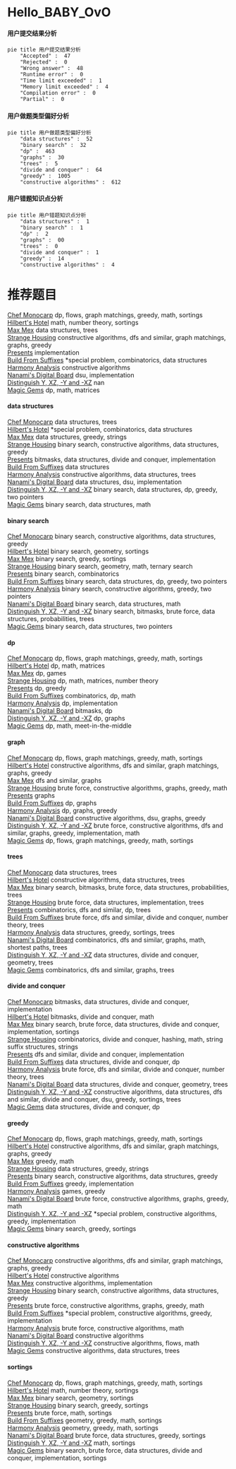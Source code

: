 # Hello_BABY_OvO
<!-- tabs:start -->
#### **用户提交结果分析**

```mermaid
pie title 用户提交结果分析
    "Accepted" :  47
    "Rejected" :  0
    "Wrong answer" :  48
    "Runtime error" :  0
    "Time limit exceeded" :  1
    "Memory limit exceeded" :  4
    "Compilation error" :  0
    "Partial" :  0
```
#### **用户做题类型偏好分析**

```mermaid
pie title 用户做题类型偏好分析
    "data structures" :  52
    "binary search" :  32
    "dp" :  463
    "graphs" :  30
    "trees" :  5
    "divide and conquer" :  64
    "greedy" :  1005
    "constructive algorithms" :  612
```
#### **用户错题知识点分析**

```mermaid
pie title 用户错题知识点分析
    "data structures" :  1
    "binary search" :  1
    "dp" :  2
    "graphs" :  00
    "trees" :  0
    "divide and conquer" :  1
    "greedy" :  14
    "constructive algorithms" :  4
```
<!-- tabs:end -->
# 推荐题目
[Chef Monocarp](http://codeforces.com/problemset/problem/1437/C)		dp,
                        flows,
                        graph matchings,
                        greedy,
                        math,
                        sortings		  
[Hilbert's Hotel](http://codeforces.com/problemset/problem/1344/A)		math,
                        number theory,
                        sortings		  
[Max Mex](http://codeforces.com/problemset/problem/1083/C)		data structures,
                        trees		  
[Strange Housing](http://codeforces.com/problemset/problem/1470/D)		constructive algorithms,
                        dfs and similar,
                        graph matchings,
                        graphs,
                        greedy		  
[Presents](http://codeforces.com/problemset/problem/54/A)		implementation		  
[Build From Suffixes](http://codeforces.com/problemset/problem/1488/H)		*special problem,
                        combinatorics,
                        data structures		  
[Harmony Analysis](http://codeforces.com/problemset/problem/610/C)		constructive algorithms		  
[Nanami's Digital Board](https://codeforces.com/contest/434/problem/B)		dsu,
                        implementation		  
[Distinguish Y, XZ, -Y and -XZ](http://codeforces.com/problemset/problem/1357/A7)		nan		  
[Magic Gems](http://codeforces.com/problemset/problem/1117/D)		dp,
                        math,
                        matrices		  
<!-- tabs:start -->
#### **data structures**
[Chef Monocarp](http://codeforces.com/problemset/problem/1083/C)		data structures,
                        trees		  
[Hilbert's Hotel](http://codeforces.com/problemset/problem/1488/H)		*special problem,
                        combinatorics,
                        data structures		  
[Max Mex](http://codeforces.com/problemset/problem/797/C)		data structures,
                        greedy,
                        strings		  
[Strange Housing](http://codeforces.com/problemset/problem/1373/F)		binary search,
                        constructive algorithms,
                        data structures,
                        greedy		  
[Presents](http://codeforces.com/problemset/problem/1146/E)		bitmasks,
                        data structures,
                        divide and conquer,
                        implementation		  
[Build From Suffixes](http://codeforces.com/problemset/problem/341/D)		data structures		  
[Harmony Analysis](http://codeforces.com/problemset/problem/482/B)		constructive algorithms,
                        data structures,
                        trees		  
[Nanami's Digital Board](http://codeforces.com/problemset/problem/1292/A)		data structures,
                        dsu,
                        implementation		  
[Distinguish Y, XZ, -Y and -XZ](http://codeforces.com/problemset/problem/1492/C)		binary search,
                        data structures,
                        dp,
                        greedy,
                        two pointers		  
[Magic Gems](http://codeforces.com/problemset/problem/1490/G)		binary search,
                        data structures,
                        math		  
#### **binary search**
[Chef Monocarp](http://codeforces.com/problemset/problem/1373/F)		binary search,
                        constructive algorithms,
                        data structures,
                        greedy		  
[Hilbert's Hotel](http://codeforces.com/problemset/problem/1019/D)		binary search,
                        geometry,
                        sortings		  
[Max Mex](http://codeforces.com/problemset/problem/274/A)		binary search,
                        greedy,
                        sortings		  
[Strange Housing](http://codeforces.com/problemset/problem/1354/C1)		binary search,
                        geometry,
                        math,
                        ternary search		  
[Presents](http://codeforces.com/problemset/problem/1436/C)		binary search,
                        combinatorics		  
[Build From Suffixes](http://codeforces.com/problemset/problem/1492/C)		binary search,
                        data structures,
                        dp,
                        greedy,
                        two pointers		  
[Harmony Analysis](http://codeforces.com/problemset/problem/1463/D)		binary search,
                        constructive algorithms,
                        greedy,
                        two pointers		  
[Nanami's Digital Board](http://codeforces.com/problemset/problem/1490/G)		binary search,
                        data structures,
                        math		  
[Distinguish Y, XZ, -Y and -XZ](http://codeforces.com/problemset/problem/1479/D)		binary search,
                        bitmasks,
                        brute force,
                        data structures,
                        probabilities,
                        trees		  
[Magic Gems](http://codeforces.com/problemset/problem/1436/E)		binary search,
                        data structures,
                        two pointers		  
#### **dp**
[Chef Monocarp](http://codeforces.com/problemset/problem/1437/C)		dp,
                        flows,
                        graph matchings,
                        greedy,
                        math,
                        sortings		  
[Hilbert's Hotel](http://codeforces.com/problemset/problem/1117/D)		dp,
                        math,
                        matrices		  
[Max Mex](http://codeforces.com/problemset/problem/838/C)		dp,
                        games		  
[Strange Housing](http://codeforces.com/problemset/problem/1182/E)		dp,
                        math,
                        matrices,
                        number theory		  
[Presents](http://codeforces.com/problemset/problem/1430/F)		dp,
                        greedy		  
[Build From Suffixes](http://codeforces.com/problemset/problem/1091/D)		combinatorics,
                        dp,
                        math		  
[Harmony Analysis](http://codeforces.com/problemset/problem/407/B)		dp,
                        implementation		  
[Nanami's Digital Board](http://codeforces.com/problemset/problem/8/C)		bitmasks,
                        dp		  
[Distinguish Y, XZ, -Y and -XZ](http://codeforces.com/problemset/problem/888/F)		dp,
                        graphs		  
[Magic Gems](http://codeforces.com/problemset/problem/643/F)		dp,
                        math,
                        meet-in-the-middle		  
#### **graph**
[Chef Monocarp](http://codeforces.com/problemset/problem/1437/C)		dp,
                        flows,
                        graph matchings,
                        greedy,
                        math,
                        sortings		  
[Hilbert's Hotel](http://codeforces.com/problemset/problem/1470/D)		constructive algorithms,
                        dfs and similar,
                        graph matchings,
                        graphs,
                        greedy		  
[Max Mex](http://codeforces.com/problemset/problem/527/E)		dfs and similar,
                        graphs		  
[Strange Housing](http://codeforces.com/problemset/problem/1009/D)		brute force,
                        constructive algorithms,
                        graphs,
                        greedy,
                        math		  
[Presents](http://codeforces.com/problemset/problem/707/B)		graphs		  
[Build From Suffixes](http://codeforces.com/problemset/problem/888/F)		dp,
                        graphs		  
[Harmony Analysis](http://codeforces.com/problemset/problem/704/B)		dp,
                        graphs,
                        greedy		  
[Nanami's Digital Board](http://codeforces.com/problemset/problem/209/C)		constructive algorithms,
                        dsu,
                        graphs,
                        greedy		  
[Distinguish Y, XZ, -Y and -XZ](http://codeforces.com/problemset/problem/1487/C)		brute force,
                        constructive algorithms,
                        dfs and similar,
                        graphs,
                        greedy,
                        implementation,
                        math		  
[Magic Gems](http://codeforces.com/problemset/problem/1437/C)		dp,
                        flows,
                        graph matchings,
                        greedy,
                        math,
                        sortings		  
#### **trees**
[Chef Monocarp](http://codeforces.com/problemset/problem/1083/C)		data structures,
                        trees		  
[Hilbert's Hotel](http://codeforces.com/problemset/problem/482/B)		constructive algorithms,
                        data structures,
                        trees		  
[Max Mex](http://codeforces.com/problemset/problem/1479/D)		binary search,
                        bitmasks,
                        brute force,
                        data structures,
                        probabilities,
                        trees		  
[Strange Housing](http://codeforces.com/problemset/problem/1511/C)		brute force,
                        data structures,
                        implementation,
                        trees		  
[Presents](http://codeforces.com/problemset/problem/1499/F)		combinatorics,
                        dfs and similar,
                        dp,
                        trees		  
[Build From Suffixes](http://codeforces.com/problemset/problem/1491/E)		brute force,
                        dfs and similar,
                        divide and conquer,
                        number theory,
                        trees		  
[Harmony Analysis](http://codeforces.com/problemset/problem/1466/D)		data structures,
                        greedy,
                        sortings,
                        trees		  
[Nanami's Digital Board](http://codeforces.com/problemset/problem/1495/D)		combinatorics,
                        dfs and similar,
                        graphs,
                        math,
                        shortest paths,
                        trees		  
[Distinguish Y, XZ, -Y and -XZ](http://codeforces.com/problemset/problem/1303/G)		data structures,
                        divide and conquer,
                        geometry,
                        trees		  
[Magic Gems](http://codeforces.com/problemset/problem/1454/E)		combinatorics,
                        dfs and similar,
                        graphs,
                        trees		  
#### **divide and conquer**
[Chef Monocarp](http://codeforces.com/problemset/problem/1146/E)		bitmasks,
                        data structures,
                        divide and conquer,
                        implementation		  
[Hilbert's Hotel](http://codeforces.com/problemset/problem/1261/F)		bitmasks,
                        divide and conquer,
                        math		  
[Max Mex](http://codeforces.com/problemset/problem/1461/D)		binary search,
                        brute force,
                        data structures,
                        divide and conquer,
                        implementation,
                        sortings		  
[Strange Housing](http://codeforces.com/problemset/problem/1466/G)		combinatorics,
                        divide and conquer,
                        hashing,
                        math,
                        string suffix structures,
                        strings		  
[Presents](http://codeforces.com/problemset/problem/1490/D)		dfs and similar,
                        divide and conquer,
                        implementation		  
[Build From Suffixes](https://codeforces.com/contest/1483/problem/C)		data structures,
                        divide and conquer,
                        dp		  
[Harmony Analysis](http://codeforces.com/problemset/problem/1491/E)		brute force,
                        dfs and similar,
                        divide and conquer,
                        number theory,
                        trees		  
[Nanami's Digital Board](http://codeforces.com/problemset/problem/1303/G)		data structures,
                        divide and conquer,
                        geometry,
                        trees		  
[Distinguish Y, XZ, -Y and -XZ](http://codeforces.com/problemset/problem/1494/D)		constructive algorithms,
                        data structures,
                        dfs and similar,
                        divide and conquer,
                        dsu,
                        greedy,
                        sortings,
                        trees		  
[Magic Gems](http://codeforces.com/problemset/problem/1482/E)		data structures,
                        divide and conquer,
                        dp		  
#### **greedy**
[Chef Monocarp](http://codeforces.com/problemset/problem/1437/C)		dp,
                        flows,
                        graph matchings,
                        greedy,
                        math,
                        sortings		  
[Hilbert's Hotel](http://codeforces.com/problemset/problem/1470/D)		constructive algorithms,
                        dfs and similar,
                        graph matchings,
                        graphs,
                        greedy		  
[Max Mex](http://codeforces.com/problemset/problem/282/B)		greedy,
                        math		  
[Strange Housing](http://codeforces.com/problemset/problem/797/C)		data structures,
                        greedy,
                        strings		  
[Presents](http://codeforces.com/problemset/problem/1373/F)		binary search,
                        constructive algorithms,
                        data structures,
                        greedy		  
[Build From Suffixes](http://codeforces.com/problemset/problem/1009/B)		greedy,
                        implementation		  
[Harmony Analysis](https://codeforces.com/contest/820/problem/C)		games,
                        greedy		  
[Nanami's Digital Board](http://codeforces.com/problemset/problem/1009/D)		brute force,
                        constructive algorithms,
                        graphs,
                        greedy,
                        math		  
[Distinguish Y, XZ, -Y and -XZ](http://codeforces.com/problemset/problem/774/C)		*special problem,
                        constructive algorithms,
                        greedy,
                        implementation		  
[Magic Gems](http://codeforces.com/problemset/problem/274/A)		binary search,
                        greedy,
                        sortings		  
#### **constructive algorithms**
[Chef Monocarp](http://codeforces.com/problemset/problem/1470/D)		constructive algorithms,
                        dfs and similar,
                        graph matchings,
                        graphs,
                        greedy		  
[Hilbert's Hotel](http://codeforces.com/problemset/problem/610/C)		constructive algorithms		  
[Max Mex](http://codeforces.com/problemset/problem/85/A)		constructive algorithms,
                        implementation		  
[Strange Housing](http://codeforces.com/problemset/problem/1373/F)		binary search,
                        constructive algorithms,
                        data structures,
                        greedy		  
[Presents](http://codeforces.com/problemset/problem/1009/D)		brute force,
                        constructive algorithms,
                        graphs,
                        greedy,
                        math		  
[Build From Suffixes](http://codeforces.com/problemset/problem/774/C)		*special problem,
                        constructive algorithms,
                        greedy,
                        implementation		  
[Harmony Analysis](https://codeforces.com/contest/907/problem/D)		brute force,
                        constructive algorithms,
                        math		  
[Nanami's Digital Board](http://codeforces.com/problemset/problem/301/C)		constructive algorithms		  
[Distinguish Y, XZ, -Y and -XZ](http://codeforces.com/problemset/problem/457/E)		constructive algorithms,
                        flows,
                        math		  
[Magic Gems](http://codeforces.com/problemset/problem/482/B)		constructive algorithms,
                        data structures,
                        trees		  
#### **sortings**
[Chef Monocarp](http://codeforces.com/problemset/problem/1437/C)		dp,
                        flows,
                        graph matchings,
                        greedy,
                        math,
                        sortings		  
[Hilbert's Hotel](http://codeforces.com/problemset/problem/1344/A)		math,
                        number theory,
                        sortings		  
[Max Mex](http://codeforces.com/problemset/problem/1019/D)		binary search,
                        geometry,
                        sortings		  
[Strange Housing](http://codeforces.com/problemset/problem/274/A)		binary search,
                        greedy,
                        sortings		  
[Presents](http://codeforces.com/problemset/problem/1213/D2)		brute force,
                        math,
                        sortings		  
[Build From Suffixes](https://codeforces.com/contest/1496/problem/C)		geometry,
                        greedy,
                        math,
                        sortings		  
[Harmony Analysis](http://codeforces.com/problemset/problem/1495/A)		geometry,
                        greedy,
                        math,
                        sortings		  
[Nanami's Digital Board](http://codeforces.com/problemset/problem/1497/A)		brute force,
                        data structures,
                        greedy,
                        sortings		  
[Distinguish Y, XZ, -Y and -XZ](http://codeforces.com/problemset/problem/1427/A)		math,
                        sortings		  
[Magic Gems](http://codeforces.com/problemset/problem/1461/D)		binary search,
                        brute force,
                        data structures,
                        divide and conquer,
                        implementation,
                        sortings		  
<!-- tabs:end -->
